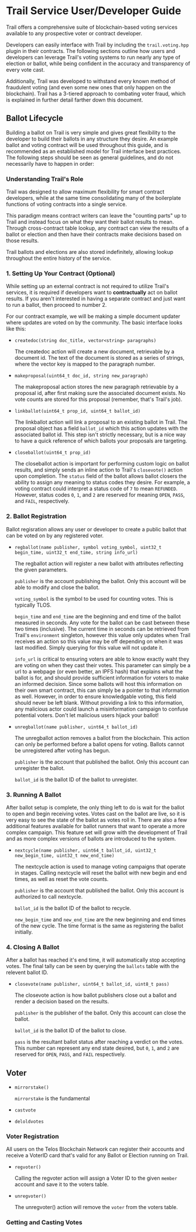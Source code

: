 # Trail Service User/Developer Guide

Trail offers a comprehensive suite of blockchain-based voting services available to any prospective voter or contract developer.

Developers can easily interface with Trail by including the `trail.voting.hpp` plugin in their contracts. The following sections outline how users and developers can leverage Trail's voting systems to run nearly any type of election or ballot, while being confident in the accuracy and transparency of every vote cast. 

Additionally, Trail was developed to withstand every known method of fraudulent voting (and even some new ones that only happen on the blockchain). Trail has a 3-tiered approach to combating voter fraud, which is explained in further detail farther down this document.

## Ballot Lifecycle

Building a ballot on Trail is very simple and gives great flexibility to the developer to build their ballots in any structure they desire. An example ballot and voting contract will be used throughout this guide, and is recommended as an established model for Trail interface best practices. The following steps should be seen as general guidelines, and do not necessarily have to happen in order:

### Understanding Trail's Role

Trail was designed to allow maximum flexibility for smart contract developers, while at the same time consolidating many of the boilerplate functions of voting contracts into a single service. 

This paradigm means contract writers can leave the "counting parts" up to Trail and instead focus on what they want their ballot results to mean. Through cross-contract table lookup, any contract can view the results of a ballot or election and then have their contracts make decisions based on those results.

Trail ballots and elections are also stored indefinitely, allowing lookup throughout the entire history of the service. 

### 1. Setting Up Your Contract (Optional)

While setting up an external contract is not required to utilize Trail's services, it is required if developers want to **contractually** act on ballot results. If you aren't interested in having a separate contract and just want to run a ballot, then proceed to number 2.

For our contract example, we will be making a simple document updater where updates are voted on by the community. The basic interface looks like this:

* `createdoc(string doc_title, vector<string> paragraphs)`

    The createdoc action will create a new document, retrievable by a document id. The text of the document is stored as a series of strings, where the vector key is mapped to the paragraph number.

* `makeproposal(uint64_t doc_id, string new_paragraph)`

    The makeproposal action stores the new paragraph retrievable by a proposal id, after first making sure the associated document exists. No vote counts are stored for this proposal (remember, that's Trail's job).

* `linkballot(uint64_t prop_id, uint64_t ballot_id)`

    The linkballot action will link a proposal to an existing ballot in Trail. The proposal object has a field `ballot_id` which this action updates with the associated ballot id. This step isn't strictly necessary, but is a nice way to have a quick reference of which ballots your proposals are targeting.

* `closeballot(uint64_t prop_id)`

    The closeballot action is important for performing custom logic on ballot results, and simply sends an inline action to Trail's `closevote()` action upon completion. The `status` field of the ballot allows ballot closers the ability to assign any meaning to status codes they desire. For example, a voting contract could interpret a status code of `7` to mean `REFUNDED`. However, status codes `0`, `1`, and `2` are reserved for meaning `OPEN`, `PASS`, and `FAIL`, respectively.

### 2. Ballot Registration

Ballot regisration allows any user or developer to create a public ballot that can be voted on by any registered voter. 

* `regballot(name publisher, symbol voting_symbol, uint32_t begin_time, uint32_t end_time, string info_url)`

    The regballot action will register a new ballot with attributes reflecting the given parameters.

    `publisher` is the account publishing the ballot. Only this account will be able to modify and close the ballot.

    `voting_symbol` is the symbol to be used for counting votes. This is typically TLOS.

    `begin_time` and `end_time` are the beginning and end time of the ballot  measured in seconds. Any vote for the ballot can be cast between these two times (inclusive). The current time in seconds can be retrieved from Trail's `environment` singleton, however this value only updates when Trail receives an action so this value may be off depending on when it was last modified. Simply querying for this value will not update it.

    `info_url` is critical to ensuring voters are able to know exactly waht they are voting on when they cast their votes. This parameter can simply be a url to a webpage (or even better, an IPFS hash) that explains what the ballot is for, and should provide sufficient information for voters to make an informed decision. Since some ballots will host this information on their own smart contract, this can simply be a pointer to that information as well. However, in order to ensure knowledgable voting, this field should never be left blank. Without providing a link to this information, any malicious actor could launch a misinformation campaign to confuse potential voters. Don't let malicious users hijack your ballot!

* `unregballot(name publisher, uint64_t ballot_id)`

    The unregballot action removes a ballot from the blockchain. This action can only be performed before a ballot opens for voting. Ballots cannot be unregistered after voting has begun.

    `publisher` is the account that published the ballot. Only this account can unregister the ballot.

    `ballot_id` is the ballot ID of the ballot to unregister.

### 3. Running A Ballot 

After ballot setup is complete, the only thing left to do is wait for the ballot to open and begin receiving votes. Votes cast on the ballot are live, so it is very easy to see the state of the ballot as votes roll in. There are also a few additional features available for ballot runners that want to operate a more complex campaign. This feature set will grow with the development of Trail and as more complex versions of ballots are introduced to the system.

* `nextcycle(name publisher, uint64_t ballot_id, uint32_t new_begin_time, uint32_t new_end_time)`

    The nextcycle action is used to manage voting campaigns that operate in stages. Calling nextcycle will reset the ballot with new begin and end times, as well as reset the vote counts.

    `publisher` is the account that published the ballot. Only this account is authorized to call nextcycle.

    `ballot_id` is the ballot ID of the ballot to recycle.

    `new_begin_time` and `new_end_time` are the new beginning and end times of the new cycle. The time format is the same as registering the ballot initially.

### 4. Closing A Ballot

After a ballot has reached it's end time, it will automatically stop accepting votes. The final tally can be seen by querying the `ballots` table with the relevent ballot ID.

* `closevote(name publisher, uint64_t ballot_id, uint8_t pass)`

    The closevote action is how ballot publishers close out a ballot and render a decision based on the results.

    `publisher` is the publisher of the ballot. Only this account can close the ballot.

    `ballot_id` is the ballot ID of the ballot to close.

    `pass` is the resultant ballot status after reaching a verdict on the votes. This number can represent any end state desired, but `0`, `1`, and `2` are reserved for `OPEN`, `PASS`, and `FAIL` respectively.

## Voter 

* `mirrorstake()` 

    `mirrorstake` is the fundamental 

* `castvote`


* `deloldvotes`



### Voter Registration

All users on the Telos Blockchain Network can register their accounts and receive a VoterID card that's valid for any Ballot or Election running on Trail. 

* `regvoter()`

    Calling the regvoter action will assign a Voter ID to the given `member` account and save it to the voters table. 

* `unregvoter()`

    The unregvoter() action will remove the `voter` from the voters table. 

### Getting and Casting Votes
